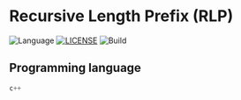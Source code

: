 # Recursive Length Prefix (RLP)

![Language](https://img.shields.io/badge/language-C++14-blue)
[![LICENSE](https://img.shields.io/github/license/srahul07/rlp-encoding)](LICENSE)
![Build](https://travis-ci.com/srahul07/rlp-encoding.svg?branch=master)

## Programming language
```c++
c++
```
